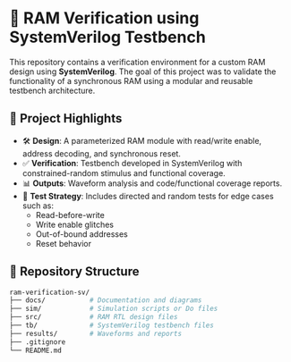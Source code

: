 # 🧠 RAM Verification using SystemVerilog Testbench

This repository contains a verification environment for a custom RAM design using **SystemVerilog**. The goal of this project was to validate the functionality of a synchronous RAM using a modular and reusable testbench architecture.

## 📌 Project Highlights

- 🛠 **Design**: A parameterized RAM module with read/write enable, address decoding, and synchronous reset.
- ✅ **Verification**: Testbench developed in SystemVerilog with constrained-random stimulus and functional coverage.
- 📊 **Outputs**: Waveform analysis and code/functional coverage reports.
- 🧪 **Test Strategy**: Includes directed and random tests for edge cases such as:
  - Read-before-write
  - Write enable glitches
  - Out-of-bound addresses
  - Reset behavior

## 📂 Repository Structure

```bash
ram-verification-sv/
├── docs/           # Documentation and diagrams
├── sim/            # Simulation scripts or Do files
├── src/            # RAM RTL design files
├── tb/             # SystemVerilog testbench files
├── results/        # Waveforms and reports
├── .gitignore
└── README.md
